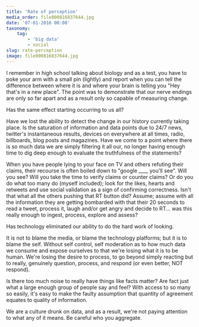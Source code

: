 ```yaml
---
title: 'Rate of perception'
media_order: file000816837644.jpg
date: '07-01-2016 00:00'
taxonomy:
    tag:
        - 'big data'
        - social
slug: rate-perception
image: file000816837644.jpg
---
```


<p>I remember in high school talking about biology and as a test, you have to poke your arm with a small pin (lightly) and report when you can tell the difference between where it is and where your brain is telling you &quot;Hey that&#39;s in a new place&quot;. The point was to demonstrate that our nerve endings are only so far apart and as a result only so capable of measuring change.</p><p>Has the same effect starting occurring to us all?</p><p>Have we lost the ability to detect the change in our history currently taking place. Is the saturation of information and data points due to 24/7 news, twitter&#39;s instantaneous results, devices on everywhere at all times, radio, billboards, blog posts and magazines. Have we come to a point where there is so much data we are simply filtering it all our, no longer having enough time to dig deep enough to evaluate the truthfulness of the statements?</p><p>When you have people lying to your face on TV and others refuting their claims, their recourse is often boiled down to &quot;google ____ you&#39;ll see&quot;. Will you see? Will you take the time to verify claims or counter claims? Or do you do what too many do (myself included); look for the likes, hearts and retweets and use social validation as a sign of confirming correctness. Isn&#39;t that what all the others pushing that RT button did? Assume; assume with all the information they are getting bombarded with that their 20 seconds to read a tweet, process it, laugh and/or get angry and decide to RT... was this really enough to ingest, process, explore and assess?</p><p>Has technology eliminated our ability to do the hard work of looking.</p><p>It is not to blame the media, or blame the technology platforms; but it is to blame the self. Without self control, self moderation as to how much data we consume and expose ourselves to that we&#39;re losing what it is to be human. We&#39;re losing the desire to process, to go beyond simply reacting but to really, genuinely question, process, and respond (or even better, NOT respond).</p><p>Is there too much noise to really have things like facts matter? Are fact just what a large enough group of people say and feel? With access to so many so easily, it&#39;s easy to make the faulty assumption that quantity of agreement equates to quality of information.</p><p>We are a culture drunk on data, and as a result, we&#39;re not paying attention to what any of it means. Be careful who you aggregate.</p>
